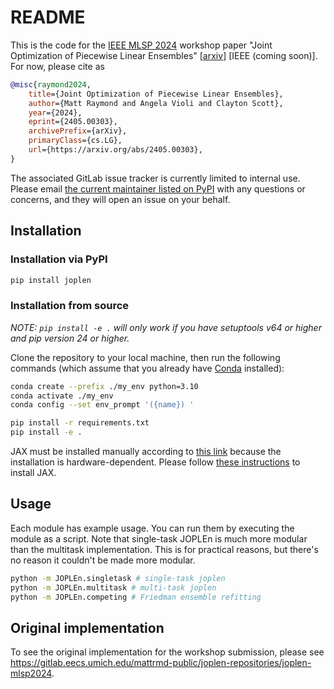 # README

This is the code for the [IEEE MLSP 2024](https://2024.ieeemlsp.org) workshop paper "Joint Optimization of Piecewise Linear Ensembles" [[arxiv](https://arxiv.org/abs/2405.00303)] [IEEE (coming soon)].
For now, please cite as

```bibtex
@misc{raymond2024,
    title={Joint Optimization of Piecewise Linear Ensembles},
    author={Matt Raymond and Angela Violi and Clayton Scott},
    year={2024},
    eprint={2405.00303},
    archivePrefix={arXiv},
    primaryClass={cs.LG},
    url={https://arxiv.org/abs/2405.00303},
}
```

The associated GitLab issue tracker is currently limited to internal use.
Please email [the current maintainer listed on PyPI](https://pypi.org/project/joplen/) with any questions or concerns, and they will open an issue on your behalf.

## Installation

### Installation via PyPI

```bash
pip install joplen
```

### Installation from source

*NOTE: `pip install -e .` will only work if you have setuptools v64 or higher and pip version 24 or higher.*

Clone the repository to your local machine, then run the following commands (which assume that you already have [Conda](https://docs.conda.io) installed):

```bash
conda create --prefix ./my_env python=3.10
conda activate ./my_env
conda config --set env_prompt '({name}) '

pip install -r requirements.txt
pip install -e .
```

JAX must be installed manually according to [this link](https://github.com/google/jax/discussions/16380) because the installation is hardware-dependent.
Please follow [these instructions](https://jax.readthedocs.io/en/latest/installation.html) to install JAX.

## Usage

Each module has example usage.
You can run them by executing the module as a script.
Note that single-task JOPLEn is much more modular than the multitask implementation.
This is for practical reasons, but there's no reason it couldn't be made more modular.

```bash
python -m JOPLEn.singletask # single-task joplen
python -m JOPLEn.multitask # multi-task joplen
python -m JOPLEn.competing # Friedman ensemble refitting
```

## Original implementation

To see the original implementation for the workshop submission, please see <https://gitlab.eecs.umich.edu/mattrmd-public/joplen-repositories/joplen-mlsp2024>.
